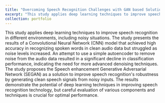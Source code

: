 ```yaml
---
title: "Overcoming Speech Recognition Challenges with GAN based Solutions"
excerpt: "This study applies deep learning techniques to improve speech recognition in different environments, including noisy situations. The study presents the results of a Convolutional Neural Network (CNN) model that achieved high accuracy in recognizing spoken words in clean audio data but struggled as noise levels increased. An attempt to use a simple autoencoder to remove noise from the audio data resulted in a significant decline in classification performance, indicating the need for more advanced denoising techniques. The study proposes the Speech enhancement Generative Adversarial Network (SEGAN) as a solution to improve speech recognition's robustness by generating clean speech signals from noisy inputs. The results demonstrate the potential of deep learning techniques in improving speech recognition technology, but careful evaluation of various components and techniques is crucial for optimal performance.<br/><img src='/images/port2.png'>"
collection: portfolio
---
```


This study applies deep learning techniques to improve speech recognition in different environments, including noisy situations. The study presents the results of a Convolutional Neural Network (CNN) model that achieved high accuracy in recognizing spoken words in clean audio data but struggled as noise levels increased. An attempt to use a simple autoencoder to remove noise from the audio data resulted in a significant decline in classification performance, indicating the need for more advanced denoising techniques. The study proposes the Speech enhancement Generative Adversarial Network (SEGAN) as a solution to improve speech recognition's robustness by generating clean speech signals from noisy inputs. The results demonstrate the potential of deep learning techniques in improving speech recognition technology, but careful evaluation of various components and techniques is crucial for optimal performance.
